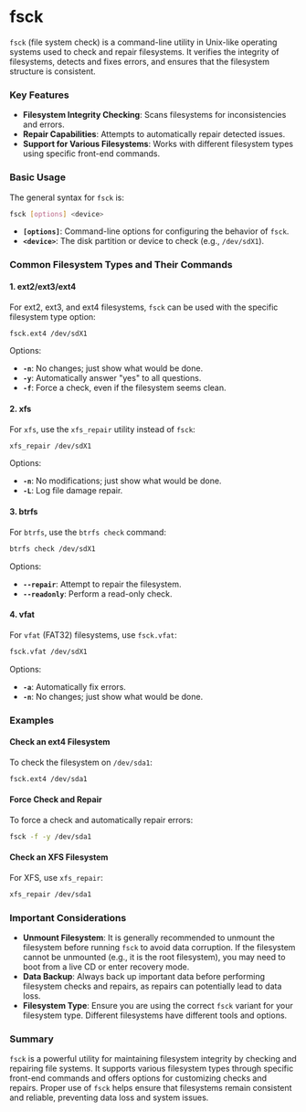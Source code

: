 # fsck

`fsck` (file system check) is a command-line utility in Unix-like operating systems used to check and repair filesystems. It verifies the integrity of filesystems, detects and fixes errors, and ensures that the filesystem structure is consistent.

### Key Features

- **Filesystem Integrity Checking**: Scans filesystems for inconsistencies and errors.
- **Repair Capabilities**: Attempts to automatically repair detected issues.
- **Support for Various Filesystems**: Works with different filesystem types using specific front-end commands.

### Basic Usage

The general syntax for `fsck` is:

```sh
fsck [options] <device>
```

- **`[options]`**: Command-line options for configuring the behavior of `fsck`.
- **`<device>`**: The disk partition or device to check (e.g., `/dev/sdX1`).

### Common Filesystem Types and Their Commands

#### 1. **ext2/ext3/ext4**

For ext2, ext3, and ext4 filesystems, `fsck` can be used with the specific filesystem type option:

```sh
fsck.ext4 /dev/sdX1
```

Options:
- **`-n`**: No changes; just show what would be done.
- **`-y`**: Automatically answer "yes" to all questions.
- **`-f`**: Force a check, even if the filesystem seems clean.

#### 2. **xfs**

For `xfs`, use the `xfs_repair` utility instead of `fsck`:

```sh
xfs_repair /dev/sdX1
```

Options:
- **`-n`**: No modifications; just show what would be done.
- **`-L`**: Log file damage repair.

#### 3. **btrfs**

For `btrfs`, use the `btrfs check` command:

```sh
btrfs check /dev/sdX1
```

Options:
- **`--repair`**: Attempt to repair the filesystem.
- **`--readonly`**: Perform a read-only check.

#### 4. **vfat**

For `vfat` (FAT32) filesystems, use `fsck.vfat`:

```sh
fsck.vfat /dev/sdX1
```

Options:
- **`-a`**: Automatically fix errors.
- **`-n`**: No changes; just show what would be done.

### Examples

#### Check an ext4 Filesystem

To check the filesystem on `/dev/sda1`:

```sh
fsck.ext4 /dev/sda1
```

#### Force Check and Repair

To force a check and automatically repair errors:

```sh
fsck -f -y /dev/sda1
```

#### Check an XFS Filesystem

For XFS, use `xfs_repair`:

```sh
xfs_repair /dev/sda1
```

### Important Considerations

- **Unmount Filesystem**: It is generally recommended to unmount the filesystem before running `fsck` to avoid data corruption. If the filesystem cannot be unmounted (e.g., it is the root filesystem), you may need to boot from a live CD or enter recovery mode.
- **Data Backup**: Always back up important data before performing filesystem checks and repairs, as repairs can potentially lead to data loss.
- **Filesystem Type**: Ensure you are using the correct `fsck` variant for your filesystem type. Different filesystems have different tools and options.

### Summary

`fsck` is a powerful utility for maintaining filesystem integrity by checking and repairing file systems. It supports various filesystem types through specific front-end commands and offers options for customizing checks and repairs. Proper use of `fsck` helps ensure that filesystems remain consistent and reliable, preventing data loss and system issues.
